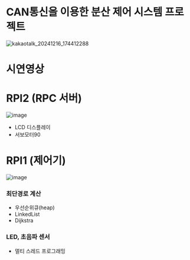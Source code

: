 # CAN통신을 이용한 분산 제어 시스템 프로젝트
![kakaotalk_20241216_174412288](https://github.com/user-attachments/assets/6441d5c9-bea2-4003-ad3d-57623bfe64d1)

# 시연영상


# RPI2 (RPC 서버)
![image](https://github.com/user-attachments/assets/63405573-6052-4ae3-bb71-4bcaf685ddae)

- LCD 디스플레이
- 서보모터90


# RPI1 (제어기)
![image](https://github.com/user-attachments/assets/2025562e-f55a-41a3-8e8a-af6d877a3804)

### 최단경로 계산
 - 우선순위큐(heap)
 - LinkedList
 - Dijkstra
### LED, 초음파 센서
- 멀티 스레드 프로그래밍 
